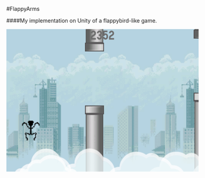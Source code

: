 #FlappyArms

####My implementation on Unity of a flappybird-like game.

![alt text](https://github.com/murilovidal/flappyarms/blob/master/screen.png?raw=true)